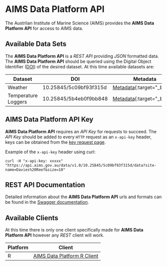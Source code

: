 AIMS Data Platform API
=====================

The Austrlian Institute of Marine Science (AIMS) provides the __AIMS Data Platform API__ for access to AIMS data.

Available Data Sets
-------------------

The __AIMS Data Platform API__ is a *REST API* providing *JSON* formatted data.  The __AIMS Data Platform API__ should be queried using the Digital Object Identifier ([DOI](https://doi.org)) of the desired dataset.  At this time available datasets are:

Dataset                  | DOI                    | Metadata
-------------------------|------------------------|---------------------------------------------------------------------
Weather                  | 10.25845/5c09bf93f315d | [Metadata](https://doi.org/10.25845/5c09bf93f315d){:target="_blank"}
Temperature Loggers      | 10.25845/5b4eb0f9bb848 | [Metadata](https://doi.org/10.25845/5b4eb0f9bb848){:target="_blank"}

AIMS Data Platform API Key
-------------------------
__AIMS Data Platform API__ requires an *API Key* for requests to succeed.  The *API Key* should be added to every `HTTP` request as an `x-api-key` header, keys can be obtained from the [key request page](key-request).

Example of the `x-api-key` header using curl:

```
curl -H "x-api-key: xxxxx" "https://api.aims.gov.au/data/v1.0/10.25845/5c09bf93f315d/data?site-name=Davies%20Reef&size=10"
```

REST API Documentation
----------------------

Detailed information about the __AIMS Data Platform API__ urls and formats can be found in the [Swagger documentation](swagger).
                                                                                 
Available Clients
-----------------

At this time there is only one client specifically made for __AIMS Data Platform API__ however any *REST* client will work.

Platform | Client
---------|--------------------------------------------------------------------
R        | [AIMS Data Platform R Client](http://aims.github.io/dataaimsr)


